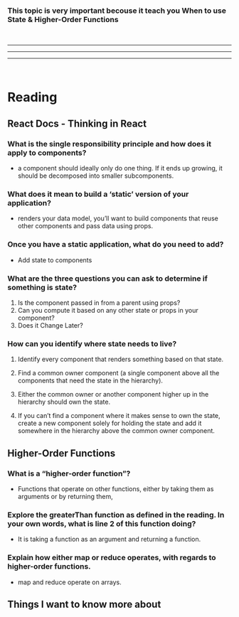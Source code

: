 ### This topic is very important becouse it teach you When to use State & Higher-Order Functions
<br>
<hr><hr><hr>
<br>

# Reading

## React Docs - Thinking in React

### What is the single responsibility principle and how does it apply to components?

-  a component should ideally only do one thing. If it ends up growing, it should be decomposed into smaller subcomponents.

### What does it mean to build a ‘static’ version of your application?

- renders your data model, you’ll want to build components that reuse other components and pass data using props.

### Once you have a static application, what do you need to add? 

-  Add state to components 

### What are the three questions you can ask to determine if something is state?
1) Is the component passed in from a parent using props? 
2) Can you compute it based on any other state or props in your component? 
3) Does it Change Later?

### How can you identify where state needs to live?

1) Identify every component that renders something based on that state.
2) Find a common owner component (a single component above all the components that need the state in the hierarchy).

3) Either the common owner or another component higher up in the hierarchy should own the state.

4) If you can’t find a component where it makes sense to own the state, create a new component solely for holding the state and add it somewhere in the hierarchy above the common owner component.

## Higher-Order Functions

### What is a “higher-order function”?

- Functions that operate on other functions, either by taking them as arguments or by returning them,

### Explore the greaterThan function as defined in the reading. In your own words, what is line 2 of this function doing?

- It is taking a function as an argument and returning a function.

### Explain how either map or reduce operates, with regards to higher-order functions.

- map and reduce operate on arrays.

## Things I want to know more about